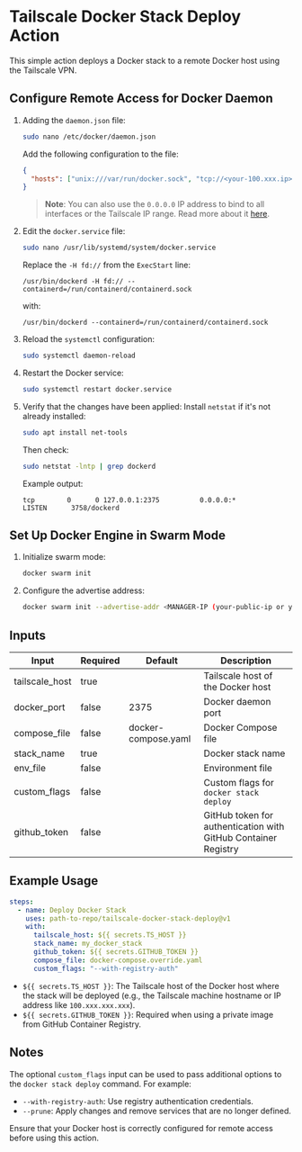 # Tailscale Docker Stack Deploy Action

This simple action deploys a Docker stack to a remote Docker host using the Tailscale VPN.

## Configure Remote Access for Docker Daemon

1. Adding the `daemon.json` file:
   ```bash
   sudo nano /etc/docker/daemon.json
   ```
   Add the following configuration to the file:
   ```json
   {
     "hosts": ["unix:///var/run/docker.sock", "tcp://<your-100.xxx.ip>:2375"]
   }
   ```
   > **Note**: You can also use the `0.0.0.0` IP address to bind to all interfaces or the Tailscale IP range. Read more about it [here](https://docs.docker.com/engine/daemon/remote-access/).

2. Edit the `docker.service` file:
   ```bash
   sudo nano /usr/lib/systemd/system/docker.service
   ```
   Replace the `-H fd://` from the `ExecStart` line:
   ```shell
   /usr/bin/dockerd -H fd:// --containerd=/run/containerd/containerd.sock
   ```
   with:
   ```shell
   /usr/bin/dockerd --containerd=/run/containerd/containerd.sock
   ```

3. Reload the `systemctl` configuration:
   ```bash
   sudo systemctl daemon-reload
   ```

4. Restart the Docker service:
   ```bash
   sudo systemctl restart docker.service
   ```

5. Verify that the changes have been applied:
   Install `netstat` if it's not already installed:
   ```bash
   sudo apt install net-tools
   ```
   Then check:
   ```bash
   sudo netstat -lntp | grep dockerd
   ```
   Example output:
   ```
   tcp        0      0 127.0.0.1:2375          0.0.0.0:*               LISTEN      3758/dockerd
   ```

## Set Up Docker Engine in Swarm Mode

1. Initialize swarm mode:
   ```bash
   docker swarm init
   ```

2. Configure the advertise address:
   ```bash
   docker swarm init --advertise-addr <MANAGER-IP (your-public-ip or your-private-ip)>
   ```

## Inputs

| Input          | Required | Default               | Description                          |
|----------------|----------|-----------------------|--------------------------------------|
| tailscale_host | true     |                       | Tailscale host of the Docker host    |
| docker_port    | false    | 2375                  | Docker daemon port                   |
| compose_file   | false    | docker-compose.yaml   | Docker Compose file                  |
| stack_name     | true     |                       | Docker stack name                    |
| env_file       | false    |                       | Environment file                     |
| custom_flags   | false    |                       | Custom flags for `docker stack deploy` |
| github_token   | false    |                       | GitHub token for authentication with GitHub Container Registry |

## Example Usage

```yaml
steps:
  - name: Deploy Docker Stack
    uses: path-to-repo/tailscale-docker-stack-deploy@v1
    with:
      tailscale_host: ${{ secrets.TS_HOST }}
      stack_name: my_docker_stack
      github_token: ${{ secrets.GITHUB_TOKEN }}
      compose_file: docker-compose.override.yaml
      custom_flags: "--with-registry-auth"
```

- `${{ secrets.TS_HOST }}`: The Tailscale host of the Docker host where the stack will be deployed (e.g., the Tailscale machine hostname or IP address like `100.xxx.xxx.xxx`).
- `${{ secrets.GITHUB_TOKEN }}`: Required when using a private image from GitHub Container Registry.

## Notes

The optional `custom_flags` input can be used to pass additional options to the `docker stack deploy` command. For example:
- `--with-registry-auth`: Use registry authentication credentials.
- `--prune`: Apply changes and remove services that are no longer defined.

Ensure that your Docker host is correctly configured for remote access before using this action.
